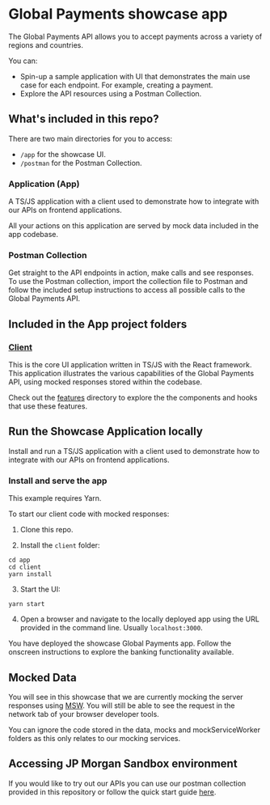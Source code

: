 # Global Payments showcase app

The Global Payments API allows you to accept payments across a variety of regions and countries.

You can:

- Spin-up a sample application with UI that demonstrates the main use case for each endpoint. For example, creating a payment.
- Explore the API resources using a Postman Collection.

## What's included in this repo?

There are two main directories for you to access:

- `/app` for the showcase UI.
- `/postman` for the Postman Collection.

### Application (App)

A TS/JS application with a client used to demonstrate how to integrate with our APIs on frontend applications.

All your actions on this application are served by mock data included in the app codebase.

### Postman Collection

Get straight to the API endpoints in action, make calls and see responses.
To use the Postman collection, import the collection file to Postman and follow the included setup instructions to access all possible calls to the Global Payments API.

## Included in the App project folders

### [Client](./app/client/)

This is the core UI application written in TS/JS with the React framework. This application illustrates the various capabilities of the Global Payments API, using mocked responses stored within the codebase.

Check out the [features](./app/client/src/features/) directory to explore the the components and hooks that use these features.

## Run the Showcase Application locally

Install and run a TS/JS application with a client used to demonstrate how to integrate with our APIs on frontend applications.

### Install and serve the app

This example requires Yarn.

To start our client code with mocked responses:

1. Clone this repo.

2. Install the `client` folder:

```
cd app
cd client
yarn install
```

3. Start the UI:

```
yarn start
```

4. Open a browser and navigate to the locally deployed app using the URL provided in the command line. Usually `localhost:3000`.

You have deployed the showcase Global Payments app. Follow the onscreen instructions to explore the banking functionality available.

## Mocked Data

You will see in this showcase that we are currently mocking the server responses using [MSW](https://mswjs.io).
You will still be able to see the request in the network tab of your browser developer tools.

You can ignore the code stored in the data, mocks and mockServiceWorker folders as this only relates to our mocking services.

## Accessing JP Morgan Sandbox environment

If you would like to try out our APIs you can use our postman collection provided in this repository or follow the quick start guide [here](https://developer.payments.jpmorgan.com/quick-start).
